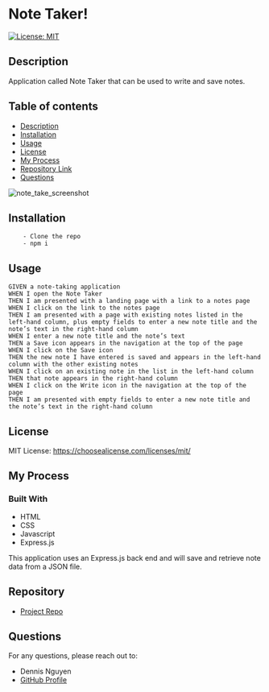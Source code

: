 # Note Taker!
  
  [![License: MIT](https://img.shields.io/badge/License-MIT-yellow.svg)](https://opensource.org/licenses/MIT)
  ## Description 
 Application called Note Taker that can be used to write and save notes.
  
  ## Table of contents
  - [Description](#description)
  - [Installation](#installation)
  - [Usage](#usage)
  - [License](#license)
  - [My Process](#my-process)
  - [Repository Link](#repository)
  - [Questions](#questions)
  
  ![note_take_screenshot](./Assets/images/team_profile_screenshot.png)
  
  ## Installation
        - Clone the repo
        - npm i
  ## Usage
    GIVEN a note-taking application
    WHEN I open the Note Taker
    THEN I am presented with a landing page with a link to a notes page
    WHEN I click on the link to the notes page
    THEN I am presented with a page with existing notes listed in the left-hand column, plus empty fields to enter a new note title and the note’s text in the right-hand column
    WHEN I enter a new note title and the note’s text
    THEN a Save icon appears in the navigation at the top of the page
    WHEN I click on the Save icon
    THEN the new note I have entered is saved and appears in the left-hand column with the other existing notes
    WHEN I click on an existing note in the list in the left-hand column
    THEN that note appears in the right-hand column
    WHEN I click on the Write icon in the navigation at the top of the page
    THEN I am presented with empty fields to enter a new note title and the note’s text in the right-hand column
      
  ## License
  MIT License: https://choosealicense.com/licenses/mit/
  ## My Process
  ### Built With
  - HTML
  - CSS
  - Javascript
  - Express.js
  
  This application uses an Express.js back end and will save and retrieve note data from a JSON file.
  
  ## Repository
  - [Project Repo](https://github.com/dnsnguy08/note_taker)
  ## Questions
  For any questions, please reach out to:
  - Dennis Nguyen
  - [GitHub Profile](https://github.com/dnsnguy08)
